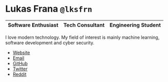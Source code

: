 # Lukas Frana `@lksfrn`

| Software Enthusiast | Tech Consultant | Engineering Student |
|---------------------|-----------------|---------------------|

I love modern technology. My field of interest is mainly machine learning, software development and cyber security.

- [Website](https://lksfrn.me/)
- [Email](mailto:lukas@lksfrn.me)
- [GitHub](https://github.com/lksfrn)
- [Twitter](https://twitter.com/lksfrn)
- [Reddit](https://www.reddit.com/user/lksfrn)

<!-- [![Lukas Frana's GitHub Stats](https://github-readme-stats.vercel.app/api?username=lksfrn)](https://github.com/lksfrn) -->
